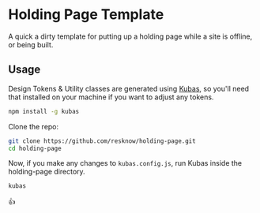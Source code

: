 # Holding Page Template

A quick a dirty template for putting up a holding page while a site is offline, or being built.

## Usage

Design Tokens & Utility classes are generated using [Kubas](https://github.com/chrismademe/kubas), so you'll need that installed on your machine if you want to adjust any tokens.

```bash
npm install -g kubas
```

Clone the repo:

```bash
git clone https://github.com/resknow/holding-page.git
cd holding-page
```

Now, if you make any changes to `kubas.config.js`, run Kubas inside the holding-page directory.

```bash
kubas
```

👍
